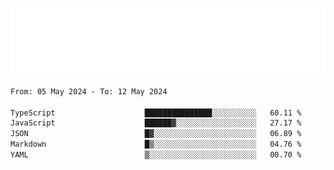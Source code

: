[![](./hello.svg)](https://blog.yrobot.top?ref=github-yrobot)

<!--START_SECTION:waka-->

```txt
From: 05 May 2024 - To: 12 May 2024

TypeScript                    ███████████████░░░░░░░░░░   60.11 %
JavaScript                    ██████▓░░░░░░░░░░░░░░░░░░   27.17 %
JSON                          █▓░░░░░░░░░░░░░░░░░░░░░░░   06.89 %
Markdown                      █▒░░░░░░░░░░░░░░░░░░░░░░░   04.76 %
YAML                          ▒░░░░░░░░░░░░░░░░░░░░░░░░   00.70 %
```

<!--END_SECTION:waka-->
